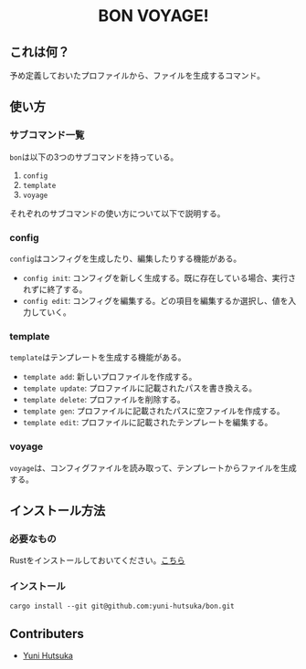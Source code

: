 <p align="center">
  <samp>
    <b>
      <h1 align="center">
        BON VOYAGE!
      </h1>
    </b>
  </samp>
</p>

## これは何？

予め定義しておいたプロファイルから、ファイルを生成するコマンド。

## 使い方

### サブコマンド一覧

`bon`は以下の3つのサブコマンドを持っている。

1. `config`
1. `template`
1. `voyage`

それぞれのサブコマンドの使い方について以下で説明する。

### config

`config`はコンフィグを生成したり、編集したりする機能がある。

- `config init`: コンフィグを新しく生成する。既に存在している場合、実行されずに終了する。
- `config edit`: コンフィグを編集する。どの項目を編集するか選択し、値を入力していく。

### template

`template`はテンプレートを生成する機能がある。

- `template add`: 新しいプロファイルを作成する。
- `template update`: プロファイルに記載されたパスを書き換える。
- `template delete`: プロファイルを削除する。
- `template gen`: プロファイルに記載されたパスに空ファイルを作成する。
- `template edit`: プロファイルに記載されたテンプレートを編集する。

### voyage

`voyage`は、コンフィグファイルを読み取って、テンプレートからファイルを生成する。

## インストール方法

### 必要なもの

Rustをインストールしておいてください。[こちら](https://www.rust-lang.org)

### インストール

```
cargo install --git git@github.com:yuni-hutsuka/bon.git
```

## Contributers

- [Yuni Hutsuka](mailto:yuni.wille999@gmail.com)
